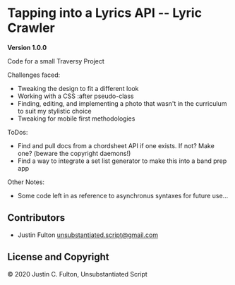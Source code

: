 # Tapping into a Lyrics API -- Lyric Crawler

**Version 1.0.0**

Code for a small Traversy Project

Challenges faced:

- Tweaking the design to fit a different look
- Working with a CSS :after pseudo-class
- Finding, editing, and implementing a photo that wasn't in the curriculum to suit my stylistic choice
- Tweaking for mobile first methodologies

ToDos:

- Find and pull docs from a chordsheet API if one exists. If not? Make one? (beware the copyright daemons!)
- Find a way to integrate a set list generator to make this into a band prep app

Other Notes:

- Some code left in as reference to asynchronus syntaxes for future use...

## Contributors

- Justin Fulton <unsubstantiated.script@gmail.com>

## License and Copyright

© 2020 Justin C. Fulton, Unsubstantiated Script
